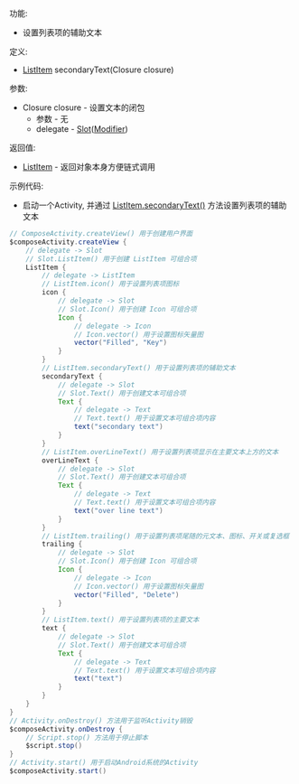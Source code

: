 功能:

+ 设置列表项的辅助文本

定义:

+ [ListItem](/API/UI/Compose/Widget/ListItem/README.md) secondaryText(Closure closure)

参数:

+ Closure closure - 设置文本的闭包
    + 参数 - 无
    + delegate -
      [Slot](/API/UI/Compose/Slot/Slot/README.md)([Modifier](/API/UI/Compose/Modifier/Modifier/README.md))

返回值:

+ [ListItem](/API/UI/Compose/Widget/ListItem/README.md) - 返回对象本身方便链式调用

示例代码:

+ 启动一个Activity, 并通过 [ListItem.secondaryText()](/API/UI/Compose/Widget/ListItem/README.md?id=secondaryText)
  方法设置列表项的辅助文本

```groovy
// ComposeActivity.createView() 用于创建用户界面
$composeActivity.createView {
    // delegate -> Slot
    // Slot.ListItem() 用于创建 ListItem 可组合项
    ListItem {
        // delegate -> ListItem
        // ListItem.icon() 用于设置列表项图标
        icon {
            // delegate -> Slot
            // Slot.Icon() 用于创建 Icon 可组合项
            Icon {
                // delegate -> Icon
                // Icon.vector() 用于设置图标矢量图
                vector("Filled", "Key")
            }
        }
        // ListItem.secondaryText() 用于设置列表项的辅助文本
        secondaryText {
            // delegate -> Slot
            // Slot.Text() 用于创建文本可组合项
            Text {
                // delegate -> Text
                // Text.text() 用于设置文本可组合项内容
                text("secondary text")
            }
        }
        // ListItem.overLineText() 用于设置列表项显示在主要文本上方的文本
        overLineText {
            // delegate -> Slot
            // Slot.Text() 用于创建文本可组合项
            Text {
                // delegate -> Text
                // Text.text() 用于设置文本可组合项内容
                text("over line text")
            }
        }
        // ListItem.trailing() 用于设置列表项尾随的元文本、图标、开关或复选框
        trailing {
            // delegate -> Slot
            // Slot.Icon() 用于创建 Icon 可组合项
            Icon {
                // delegate -> Icon
                // Icon.vector() 用于设置图标矢量图
                vector("Filled", "Delete")
            }
        }
        // ListItem.text() 用于设置列表项的主要文本
        text {
            // delegate -> Slot
            // Slot.Text() 用于创建文本可组合项
            Text {
                // delegate -> Text
                // Text.text() 用于设置文本可组合项内容
                text("text")
            }
        }
    }
}
// Activity.onDestroy() 方法用于监听Activity销毁
$composeActivity.onDestroy {
    // Script.stop() 方法用于停止脚本
    $script.stop()
}
// Activity.start() 用于启动Android系统的Activity
$composeActivity.start()
```